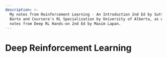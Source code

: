```yaml
---
description: >-
  My notes from Reinforcement Learning - An Introduction 2nd Ed by Sutton &
  Barto and Coursera's RL Specialization by University of Alberta, as well as
  notes from Deep RL Hands-on 2nd Ed by Maxim Lapan.
---
```


# Deep Reinforcement Learning

